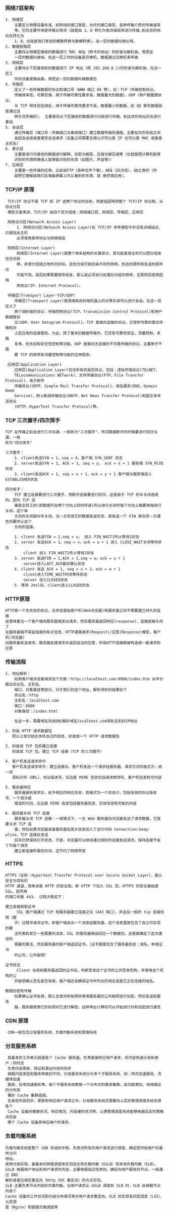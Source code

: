 ### 网络7层架构
    1. 物理层
        主要定义物理设备标准，如网线的接口类型、光纤的接口类型、各种传输介质的传输速率
        等。它的主要作用是传输比特流（就是由 1、0 转化为电流强弱来进行传输,到达目的地后在转化为
        1、0，也就是我们常说的模数转换与数模转换）。这一层的数据叫做比特。
    2. 数据链路层
        主要将从物理层接收的数据进行 MAC 地址（网卡的地址）的封装与解封装。常把这
        一层的数据叫做帧。在这一层工作的设备是交换机，数据通过交换机来传输
    3. 网络层
        主要将从下层接收到的数据进行 IP 地址（例 192.168.0.1)的封装与解封装。在这一层工
        作的设备是路由器，常把这一层的数据叫做数据包
    4. 传输层
        定义了一些传输数据的协议和端口号（WWW 端口 80 等），如：TCP（传输控制协议，
        传输效率低，可靠性强，用于传输可靠性要求高，数据量大的数据），UDP（用户数据报协议，
        与 TCP 特性恰恰相反，用于传输可靠性要求不高，数据量小的数据，如 QQ 聊天数据就是通过这
        种方式传输的）。 主要是将从下层接收的数据进行分段进行传输，到达目的地址后在进行重组
    5. 会话层
        通过传输层（端口号：传输端口与接收端口）建立数据传输的通路。主要在你的系统之间
        发起会话或或者接受会话请求（设备之间需要互相认识可以是 IP 也可以是 MAC 或者是主机名）
    6. 表示层
        主要是进行对接收的数据进行解释、加密与解密、压缩与解压缩等（也就是把计算机能够
        识别的东西转换成人能够能识别的东西（如图片、声音等））
    7. 应用层
        主要是一些终端的应用，比如说FTP（各种文件下载），WEB（IE浏览），QQ之类的（你
        就把它理解成我们在电脑屏幕上可以看到的东西．就 是终端应用）。
        
        
### TCP/IP 原理
     TCP/IP 协议不是 TCP 和 IP 这两个协议的合称，而是指因特网整个 TCP/IP 协议族。从协议分层
     模型方面来讲，TCP/IP 由四个层次组成：网络接口层、网络层、传输层、应用层
     
     网络访问层(Network Access Layer)
         1. 网络访问层(Network Access Layer)在 TCP/IP 参考模型中并没有详细描述，只是指出主机
         必须使用某种协议与网络相连
     
     网络层(Internet Layer)
         网络层(Internet Layer)是整个体系结构的关键部分，其功能是使主机可以把分组发往任何网
         络，并使分组独立地传向目标。这些分组可能经由不同的网络，到达的顺序和发送的顺序也
         可能不同。高层如果需要顺序收发，那么就必须自行处理对分组的排序。互联网层使用因特
         网协议(IP，Internet Protocol)。 
         
     传输层(Tramsport Layer-TCP/UDP)
        传输层(Tramsport Layer)使源端和目的端机器上的对等实体可以进行会话。在这一层定义了
        两个端到端的协议：传输控制协议(TCP，Transmission Control Protocol)和用户数据报协
        议(UDP，User Datagram Protocol)。TCP 是面向连接的协议，它提供可靠的报文传输和对
        上层应用的连接服务。为此，除了基本的数据传输外，它还有可靠性保证、流量控制、多路
        复用、优先权和安全性控制等功能。UDP 是面向无连接的不可靠传输的协议，主要用于不需
        要 TCP 的排序和流量控制等功能的应用程序。
        
     应用层(Application Layer)
        应用层(Application Layer)包含所有的高层协议，包括：虚拟终端协议(TELNET，
        TELecommunications NETwork)、文件传输协议(FTP，File Transfer Protocol)、电子邮件
        传输协议(SMTP，Simple Mail Transfer Protocol)、域名服务(DNS，Domain Name
        Service)、网上新闻传输协议(NNTP，Net News Transfer Protocol)和超文本传送协议
        (HTTP，HyperText Transfer Protocol)等。
        
### TCP 三次握手/四次挥手
    TCP 在传输之前会进行三次沟通，一般称为"三次握手"，传完数据断开的时候要进行四次沟通，一般
    称为"四次挥手"
    
    三次握手：
        1. client发送SYN = 1，seq = X，客户端 SYN_SENT 状态
        2. server发送SYN = 1, ACK = 1, seq = y， ack = x + 1 服务端 SYN_RCVD状态
        3. client发送ACK = 1, seq = x + 1，ack = y + 1 客户端与服务端进入 ESTABLISHED状态
    
    四次挥手：
        TCP 建立连接要进行三次握手，而断开连接要进行四次。这是由于 TCP 的半关闭造成的。因为 TCP 连
        接是全双工的(即数据可在两个方向上同时传递)所以进行关闭时每个方向上都要单独进行关闭。这个单
        方向的关闭就叫半关闭。当一方完成它的数据发送任务，就发送一个 FIN 来向另一方通告将要终止这个
        方向的连接。
        
        1. client 发送FIN = 1,seq = u， 进入 FIN_WAIT1终止等待1状态
        2. server 发送ACK = 1，seq = v，ack = u + 1 进入 CLOSE_WAIT关闭等待状态
            client 进入 FIN_WAIT2终止等待2状态
        3. server 发送FIN = 1,ACK = 1,seq = w，ack = u + 1
            server进入LAST_ACK最后确认状态
        4. client 发送 ACK = 1, seq = u + 1，ack = w + 1
            client进入TIME_WAIT时间等待状态
            server 进入CLOSED状态
        5. 等待 2msl后，client进入CLOSED状态
        
### HTTP原理
    HTTP是一个无状态的协议，无状态是指客户机(Web浏览器)和服务器之间不需要建立持久的连接
    这意味着当一个客户端向服务器端发出请求，然后服务器返回响应(response)，连接就被关闭了
    在服务器端不保留连接的有关信息，HTTP遵循请求(Request)/应答(Response)模型，客户机(浏览器)
    向服务器发送请求，服务器处理请求并返回适当的应答，所有HTTP连接都被构造成一套请求和应答
    
### 传输流程
    1. 地址解析：
        如用客户端浏览器请求这个页面：http://localhost.com:8080/index.htm 从中分解出协议名、主机名、
        端口、对象路径等部分，对于我们的这个地址，解析得到的结果如下
        协议名：http
        主机名：localhost.com
        端口：8080
        对象路径：/index.html
        
        在这一步，需要域名系统DNS解析域名localhost.com得到主机的IP地址
    
    2. 封装 HTTP 请求数据包
       把以上部分结合本机自己的信息，封装成一个 HTTP 请求数据包
    
    3. 封装成 TCP 包并建立连接
       封装成 TCP 包，建立 TCP 连接（TCP 的三次握手）
       
    4. 客户机发送请求命令
       客户机发送请求命令：建立连接后，客户机发送一个请求给服务器，请求方式的格式为：统一资
       源标识符（URL）、协议版本号，后边是 MIME 信息包括请求修饰符、客户机信息和可内容
          
    5. 服务器响应
        服务器接到请求后，给予相应的响应信息，其格式为一个状态行，包括信息的协议版本号、一个成功或
        错误的代码，后边是 MIME 信息包括服务器信息、实体信息和可能的内容
        
    6. 服务器关闭 TCP 连接
        服务器关闭 TCP 连接：一般情况下，一旦 Web 服务器向浏览器发送了请求数据，它就要关闭 TCP 连
        接，然后如果浏览器或者服务器在其头信息加入了这行代码 Connection:keep-alive，TCP 连接在发送
        后将仍然保持打开状态，于是，浏览器可以继续通过相同的连接发送请求。保持连接节省了为每个请求
        建立新连接所需的时间，还节约了网络带宽
        
### HTTPS
    HTTPS（全称：Hypertext Transfer Protocol over Secure Socket Layer），是以安全为目标的
    HTTP 通道，简单讲是 HTTP 的安全版。即 HTTP 下加入 SSL 层，HTTPS 的安全基础是 SSL。其所用
    的端口号是 443。 过程大致如下：
    
    建立连接获取证书
         SSL 客户端通过 TCP 和服务器建立连接之后（443 端口），并且在一般的 tcp 连接协商（握
        手）过程中请求证书。即客户端发出一个消息给服务器，这个消息里面包含了自己可实现的算
        法列表和其它一些需要的消息，SSL 的服务器端会回应一个数据包，这里面确定了这次通信所
        需要的算法，然后服务器向客户端返回证书。（证书里面包含了服务器信息：域名。申请证书
        的公司，公共秘钥）
        
    证书验证
         Client 在收到服务器返回的证书后，判断签发这个证书的公共签发机构，并使用这个机构的公
        共秘钥确认签名是否有效，客户端还会确保证书中列出的域名就是它正在连接的域名。
    
    数据加密和传输
        如果确认证书有效，那么生成对称秘钥并使用服务器的公共秘钥进行加密。然后发送给服务
        器，服务器使用它的私钥对它进行解密，这样两台计算机可以开始进行对称加密进行通信

### CDN 原理
     CDN一般包含分发服务系统，负载均衡系统和管理系统
     
### 分发服务系统
     其基本的工作单元就是各个 Cache 服务器。负责直接响应用户请求，将内容快速分发到用户；同时还
     负责内容更新，保证和源站内容的同步
     根据内容类型和服务种类的不同，分发服务系统分为多个子服务系统，如：网页加速服务、流媒体加速
     服务、应用加速服务等。每个子服务系统都是一个分布式的服务集群，由功能类似、地域接近的分布部
     署的 Cache 集群组成。
     在承担内容同步、更新和响应用户请求之外，分发服务系统还需要向上层的管理调度系统反馈各个
     Cache 设备的健康状况、响应情况、内容缓存状况等，以便管理调度系统能够根据设定的策略决定由
     哪个 Cache 设备来响应用户的请求。
     
### 负载均衡系统
    负载均衡系统是整个 CDN 系统的中枢。负责对所有的用户请求进行调度，确定提供给用户的最终访问
    地址。
    使用分级实现。最基本的两极调度体系包括全局负载均衡（GSLB）和本地负载均衡（SLB）。
    GSLB 根据用户地址和用户请求的内容，主要根据就近性原则，确定向用户服务的节点。一般通过 DNS
    解析或者应用层重定向（Http 3XX 重定向）的方式实现。
    SLB 主要负责节点内部的负载均衡。当用户请求从 GSLB 调度到 SLB 时，SLB 会根据节点内各个
    Cache 设备的工作状况和内容分布情况等对用户请求重定向。SLB 的实现有四层调度（LVS）、七层调
    度（Nginx）和链路负载调度等
    
  
    
